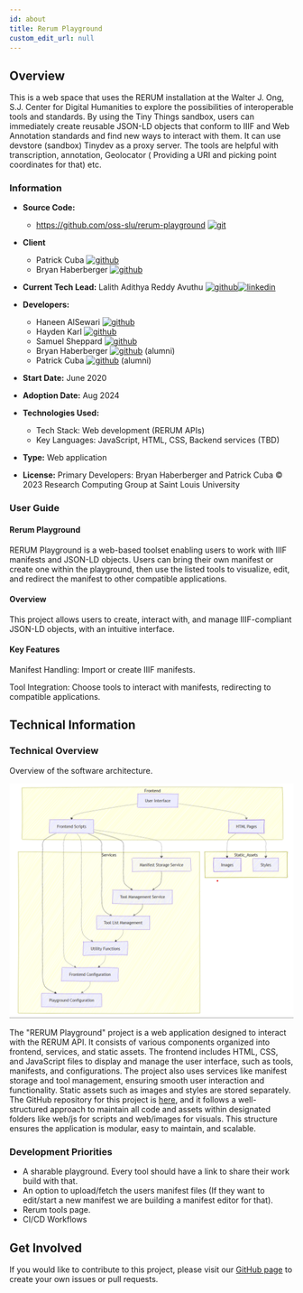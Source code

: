 ```yaml
---
id: about
title: Rerum Playground
custom_edit_url: null
---
```


## Overview

This is a web space that uses the RERUM installation at the Walter J. Ong, S.J. Center for Digital Humanities to explore the possibilities of interoperable tools and standards. By using the Tiny Things sandbox, users can immediately create reusable JSON-LD objects that conform to IIIF and Web Annotation standards and find new ways to interact with them. It can use devstore (sandbox) Tinydev as a proxy server. The tools are helpful with transcription, annotation, Geolocator ( Providing a URI and picking point coordinates for that) etc.

### Information

- **Source Code:**  
    - https://github.com/oss-slu/rerum-playground [<img src="/img/git-alt.svg" alt="git" width="25" height="25" />](https://github.com/oss-slu/rerum-playground)
    
- **Client** 
    - Patrick Cuba [<img src="/img/github.svg" alt="github" width="25" height="25" />](https://github.com/cubap)
    - Bryan Haberberger [<img src="/img/github.svg" alt="github" width="25" height="25" />](https://github.com/thehabes)

- **Current Tech Lead:** Lalith Adithya Reddy Avuthu [<img src="/img/github.svg" alt="github" width="25" height="25" />](https://github.com/alar12)[<img src="/img/linkedin.svg" alt="linkedin" width="25" height="25" />](https://www.linkedin.com/in/lalith-adithya-reddy-avuthu-1a409b192/)

- **Developers:**
    - Haneen AlSewari [<img src="/img/github.svg" alt="github" width="25" height="25" />](https://github.com/haneenalsewari)
    - Hayden Karl [<img src="/img/github.svg" alt="github" width="25" height="25" />](https://github.com/haydenkarl22)
    - Samuel Sheppard [<img src="/img/github.svg" alt="github" width="25" height="25" />](https://github.com/sesheppard)
    - Bryan Haberberger [<img src="/img/github.svg" alt="github" width="25" height="25" />](https://github.com/thehabes)  (alumni)
    - Patrick Cuba [<img src="/img/github.svg" alt="github" width="25" height="25" />](https://github.com/cubap)  (alumni)

- **Start Date:**  June 2020
- **Adoption Date:**  Aug 2024
- **Technologies Used:**
    - Tech Stack: Web development (RERUM APIs)
    - Key Languages: JavaScript, HTML, CSS, Backend services (TBD)
- **Type:** Web application
- **License:** Primary Developers: Bryan Haberberger and Patrick Cuba © 2023 Research Computing Group at Saint Louis University

### User Guide

#### Rerum Playground

RERUM Playground is a web-based toolset enabling users to work with IIIF manifests and JSON-LD objects. Users can bring their own manifest or create one within the playground, then use the listed tools to visualize, edit, and redirect the manifest to other compatible applications.

#### Overview
This project allows users to create, interact with, and manage IIIF-compliant JSON-LD objects, with an intuitive interface.

#### Key Features
Manifest Handling: Import or create IIIF manifests.

Tool Integration: Choose tools to interact with manifests, redirecting to compatible applications. 

## Technical Information 

### Technical Overview

Overview of the software architecture.

![Architecture](./architecture.png)

The "RERUM Playground" project is a web application designed to interact with the RERUM API. It consists of various components organized into frontend, services, and static assets. The frontend includes HTML, CSS, and JavaScript files to display and manage the user interface, such as tools, manifests, and configurations. The project also uses services like manifest storage and tool management, ensuring smooth user interaction and functionality. Static assets such as images and styles are stored separately. The GitHub repository for this project is [here](https://github.com/oss-slu/rerum-playground), and it follows a well-structured approach to maintain all code and assets within designated folders like web/js for scripts and web/images for visuals. This structure ensures the application is modular, easy to maintain, and scalable. 

### Development Priorities

- A sharable playground. Every tool should have a link to share their work build with that. 
- An option to upload/fetch the users manifest files (If they want to edit/start a new manifest we are building a manifest editor for that).
- Rerum tools page.
- CI/CD Workflows

## Get Involved

If you would like to contribute to this project, please visit our [GitHub page](https://github.com/oss-slu/rerum-playground) to create your own issues or pull requests.

